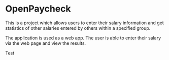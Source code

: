 # OpenPaycheck

This is a project which allows users to enter their salary information and get statistics of other salaries entered by others within a specified group.

The application is used as a web app. The user is able to enter their salary via the web page and view the results.

Test
